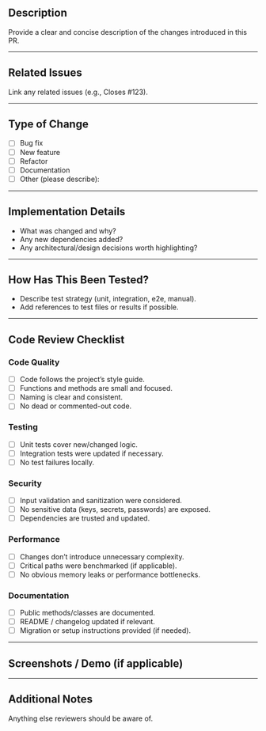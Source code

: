 ## Description

Provide a clear and concise description of the changes introduced in this PR.

---

## Related Issues

Link any related issues (e.g., Closes #123).

---

## Type of Change

- [ ] Bug fix
- [ ] New feature
- [ ] Refactor
- [ ] Documentation
- [ ] Other (please describe):

---

## Implementation Details

- What was changed and why?
- Any new dependencies added?
- Any architectural/design decisions worth highlighting?

---

## How Has This Been Tested?

- Describe test strategy (unit, integration, e2e, manual).
- Add references to test files or results if possible.

---

## Code Review Checklist

### Code Quality

- [ ] Code follows the project’s style guide.
- [ ] Functions and methods are small and focused.
- [ ] Naming is clear and consistent.
- [ ] No dead or commented-out code.

### Testing

- [ ] Unit tests cover new/changed logic.
- [ ] Integration tests were updated if necessary.
- [ ] No test failures locally.

### Security

- [ ] Input validation and sanitization were considered.
- [ ] No sensitive data (keys, secrets, passwords) are exposed.
- [ ] Dependencies are trusted and updated.

### Performance

- [ ] Changes don’t introduce unnecessary complexity.
- [ ] Critical paths were benchmarked (if applicable).
- [ ] No obvious memory leaks or performance bottlenecks.

### Documentation

- [ ] Public methods/classes are documented.
- [ ] README / changelog updated if relevant.
- [ ] Migration or setup instructions provided (if needed).

---

## Screenshots / Demo (if applicable)

---

## Additional Notes

Anything else reviewers should be aware of.
